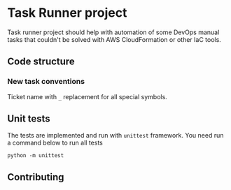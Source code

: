 # Task Runner project
Task runner project should help with automation of some DevOps manual tasks that couldn't be solved with AWS CloudFormation or other IaC tools.

## Code structure
### New task conventions
Ticket name with ```_``` replacement for all special symbols.

## Unit tests
The tests are implemented and run with ```unittest``` framework. You need run a command below to run all tests

```shell
python -m unittest
```

## Contributing
